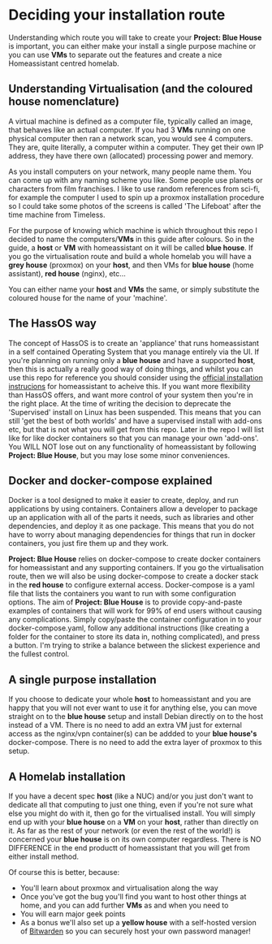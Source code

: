 # Deciding your installation route

Understanding which route you will take to create your **Project: Blue House** is important, you can either make your install a single purpose machine or you can use **VMs** to separate out the features and create a nice Homeassistant centred homelab.


## Understanding Virtualisation (and the coloured house nomenclature)

A virtual machine is defined as a computer file, typically called an image, that behaves like an actual computer.  If you had 3 **VMs** running on one physical computer then ran a network scan, you would see 4 computers.  They are, quite literally, a computer within a computer.  They get their own IP address, they have there own (allocated) processing power and memory.

As you install computers on your network, many people name them.  You can come up with any naming scheme you like.  Some people use planets or characters from film franchises.  I like to use random references from sci-fi, for example the computer I used to spin up a proxmox installation procedure so I could take some photos of the screens is called 'The Lifeboat' after the time machine from Timeless.

For the purpose of knowing which machine is which throughout this repo I decided to name the computers/**VMs** in this guide after colours.  So in the guide, a **host** or **VM** with homeassistant on it will be called **blue house**.  If you go the virtualisation route and build a whole homelab you will have a **grey house** (proxmox) on your **host**, and then VMs for **blue house** (home assistant), **red house** (nginx), etc...

You can either name your **host** and **VMs** the same, or simply substitute the coloured house for the name of your 'machine'.


## The HassOS way

The concept of HassOS is to create an 'appliance' that runs homeassistant in a self contained Operating System that you manage entirely via the UI.  If you're planning on running only a **blue house** and have a supported **host**, then this is actually a really good way of doing things, and whilst you can use this repo for reference you should consider using the [official installation instrucions](https://www.home-assistant.io/getting-started/) for homeassistant to acheive this.  If you want more flexibility than HassOS offers, and want more control of your system then you're in the right place.  At the time of writing the decision to deprecate the 'Supervised' install on Linux has been suspended.  This means that you can still 'get the best of both worlds' and have a supervised install with add-ons etc, but that is not what you will get from this repo.  Later in the repo I will list like for like docker containers so that you can manage your own 'add-ons'.  You WILL NOT lose out on any functionality of homeassistant by following **Project: Blue House**, but you may lose some minor conveniences.


## Docker and docker-compose explained

Docker is a tool designed to make it easier to create, deploy, and run applications by using containers. Containers allow a developer to package up an application with all of the parts it needs, such as libraries and other dependencies, and deploy it as one package.  This means that you do not have to worry about managing dependencies for things that run in docker containers, you just fire them up and they work.

**Project: Blue House** relies on docker-compose to create docker containers for homeassistant and any supporting containers.  If you go the virtualisation route, then we will also be using docker-compose to create a docker stack in the **red house** to configure external access.  Docker-compose is a yaml file that lists the containers you want to run with some configuration options.  The aim of **Project: Blue House** is to provide copy-and-paste examples of containers that will work for 99% of end users without causing any complications.  Simply copy/paste the container configuration in to your docker-compose.yaml, follow any additional instructions (like creating a folder for the container to store its data in, nothing complicated), and press a button.  I'm trying to strike a balance between the slickest experience and the fullest control.


## A single purpose installation

If you choose to dedicate your whole **host** to homeassistant and you are happy that you will not ever want to use it for anything else, you can move straight on to the **blue house** setup and install Debian directly on to the host instead of a VM.  There is no need to add an extra VM just for external access as the nginx/vpn container(s) can be addded to your **blue house's** docker-compose.  There is no need to add the extra layer of proxmox to this setup.

## A Homelab installation

If you have a decent spec **host** (like a NUC) and/or you just don't want to dedicate all that computing to just one thing, even if you're not sure what else you might do with it, then go for the virtualised install.  You will simply end up with your **blue house** on a **VM** on your **host**, rather than directly on it.  As far as the rest of your network (or even the rest of the world!) is concerned your **blue house** is on its own computer regardless.  There is NO DIFFERENCE in the end productt of homeassistant that you will get from either install method.

Of course this is better, because:

 - You'll learn about proxmox and virtualisation along the way
 - Once you've got the bug you'll find you want to host other things at home, and you can add further **VMs** as and when you need to
 - You will earn major geek points
 - As a bonus we'll also set up a **yellow house** with a self-hosted version of [Bitwarden]() so you can securely host your own password manager!


